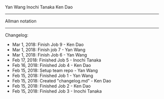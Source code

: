 Yan Wang
Inochi Tanaka
Ken Dao
**************
Allman notation
**************

Changelog:
- Mar 1, 2018: Finish Job 9 - Ken Dao
- Mar 1, 2018: Finish job 7 - Yan Wang
- Mar 1, 2018: Finish Job 6 - Yan Wang
- Feb 17, 2018: Finished Job 5 - Inochi Tanaka
- Feb 16, 2018: Finished Job 4 - Ken Dao
- Feb 15, 2018: Setup team repo - Yan Wang
- Feb 15, 2018: Finished Job 1 - Yan Wang
- Feb 15, 2018: Created "changelog.md" - Ken Dao
- Feb 15, 2018: Finished Job 2 - Ken Dao
- Feb 15, 2018: Finished Job 3 - Inochi Tanaka